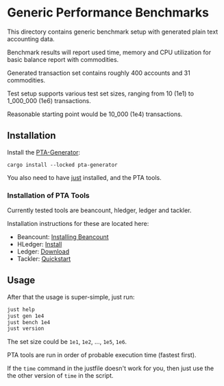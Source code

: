 # Generic Performance Benchmarks

This directory contains generic benchmark setup
with generated plain text accounting data.

Benchmark results will report used time, memory and CPU utilization for
basic balance report with commodities.

Generated transaction set contains roughly 400 accounts and 31 commodities.

Test setup supports various test set sizes, ranging from 10 (1e1)
to 1_000_000 (1e6) transactions.

Reasonable starting point would be 10_000 (1e4) transactions.


## Installation

Install the [PTA-Generator](https://github.com/tackler-ng/pta-generator):

````
cargo install --locked pta-generator
````

You also need to have [just](https://just.systems/) installed,
and the PTA tools.

### Installation of PTA Tools

Currently tested tools are beancount, hledger, ledger and tackler.

Installation instructions for these are located here:

* Beancount: [Installing Beancount](https://beancount.github.io/docs/installing_beancount.html)
* HLedger: [Install](https://hledger.org/install.html)
* Ledger: [Download](https://ledger-cli.org/download.html)
* Tackler: [Quickstart](https://tackler.e257.fi/docs/quickstart/)


## Usage

After that the usage is super-simple, just run:

````bash
just help
just gen 1e4
just bench 1e4
just version
````

The set size could be `1e1`, `1e2`, ..., `1e5`, `1e6`.

PTA tools are run in order of probable execution time (fastest first).

If the `time` command in the justfile doesn't work for you, then just use
the the other version of `time` in the script.

